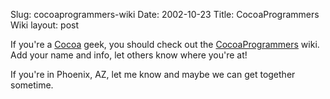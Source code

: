Slug: cocoaprogrammers-wiki
Date: 2002-10-23
Title: CocoaProgrammers Wiki
layout: post

If you&#39;re a <a href="http://developer.apple.com/cocoa/">Cocoa</a> geek, you should check out the <a href="http://c2.com/cgi/wiki?CocoaProgrammers">CocoaProgrammers</a> wiki. Add your name and info, let others know where you&#39;re at!

If you&#39;re in Phoenix, AZ, let me know and maybe we can get together sometime.
